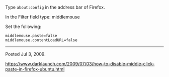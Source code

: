 Type `about:config` in the address bar of Firefox.

In the Filter field type: middlemouse

Set the following:

```
middlemouse.paste=false
middlemouse.contentLoadURL=false
```

---

Posted Jul 3, 2009.

https://www.darklaunch.com/2009/07/03/how-to-disable-middle-click-paste-in-firefox-ubuntu.html